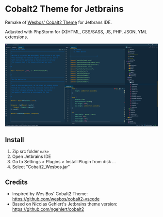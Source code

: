 # Cobalt2 Theme for Jetbrains

Remake of [Wesbos' Cobalt2 Theme](https://github.com/wesbos/cobalt2-vscode) for Jetbrans IDE.

Adjusted with PhpStorm for (X)HTML, CSS/SASS, JS, PHP, JSON, YML extensions.

![Screenshot](screenshot.png)
## Install
1. Zip src folder `make`
2. Open Jetbrains IDE
3. Go to Settings > Plugins > Install Plugin from disk ...
4. Select "Cobalt2_Wesbos.jar"

## Credits
- Inspired by Wes Bos' Cobalt2 Theme: https://github.com/wesbos/cobalt2-vscode
- Based on Nicolas Gehlert's Jetbrains theme version: https://github.com/ngehlert/cobalt2
